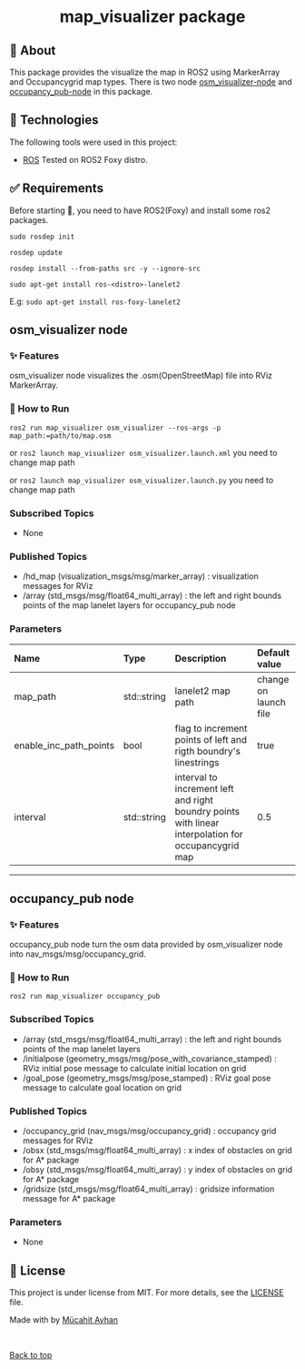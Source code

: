 <h1 align="center">map_visualizer package</h1>

## :dart: About ##
This package provides the visualize the map in ROS2 using MarkerArray and Occupancygrid map types.
There is two node <a href="#osm_visualizer">osm_visualizer-node</a> and <a href="#osm_visualizer">occupancy_pub-node</a> in this package.

## :rocket: Technologies ##

The following tools were used in this project:

- [ROS](https://www.ros.org/) Tested on ROS2 Foxy distro.

## :white_check_mark: Requirements ##
Before starting :checkered_flag:, you need to have ROS2(Foxy) and install some ros2 packages.

`sudo rosdep init`

`rosdep update`

`rosdep install --from-paths src -y --ignore-src`

`sudo apt-get install ros-<distro>-lanelet2`

E.g: `sudo apt-get install ros-foxy-lanelet2`

## osm_visualizer node

### :sparkles: Features

osm_visualizer node visualizes the .osm(OpenStreetMap) file into RViz MarkerArray. 

### :checkered_flag: How to Run

`ros2 run map_visualizer osm_visualizer --ros-args -p map_path:=path/to/map.osm`

or `ros2 launch map_visualizer osm_visualizer.launch.xml` you need to change map path

or `ros2 launch map_visualizer osm_visualizer.launch.py` you need to change map path

### Subscribed Topics

- None

### Published Topics

- /hd_map (visualization_msgs/msg/marker_array) : visualization messages for RViz
- /array (std_msgs/msg/float64_multi_array) : the left and right bounds points of the map lanelet layers for occupancy_pub node

### Parameters

| Name                   | Type        | Description                                                                                         | Default value           |
| :--------------------- | :---------- | :-------------------------------------------------------------------------------------------------  | :---------------------- |
| map_path               | std::string | lanelet2 map path                                                                                   | change on launch file   |
| enable_inc_path_points | bool        | flag to increment points of left and rigth boundry's linestrings                                    | true                    |
| interval               | std::string | interval to increment left and right boundry points with linear interpolation for occupancygrid map | 0.5                     |


---

## occupancy_pub node

### :sparkles: Features

occupancy_pub node turn the osm data provided by osm_visualizer node into nav_msgs/msg/occupancy_grid. 

### :checkered_flag: How to Run

`ros2 run map_visualizer occupancy_pub`

### Subscribed Topics

- /array (std_msgs/msg/float64_multi_array) : the left and right bounds points of the map lanelet layers
- /initialpose (geometry_msgs/msg/pose_with_covariance_stamped) : RViz initial pose message to calculate initial location on grid
- /goal_pose (geometry_msgs/msg/pose_stamped) : RViz goal pose message to calculate goal location on grid

### Published Topics

- /occupancy_grid (nav_msgs/msg/occupancy_grid) : occupancy grid messages for RViz
- /obsx (std_msgs/msg/float64_multi_array) : x index of obstacles on grid for A* package
- /obsy (std_msgs/msg/float64_multi_array) : y index of obstacles on grid for A* package
- /gridsize (std_msgs/msg/float64_multi_array) : gridsize information message for A* package

### Parameters

- None


## :memo: License

This project is under license from MIT. For more details, see the [LICENSE](LICENSE) file.


Made with by <a href="https://github.com/mucahitayhan" target="_blank">Mücahit Ayhan</a>

&#xa0;

<a href="#top">Back to top</a>
